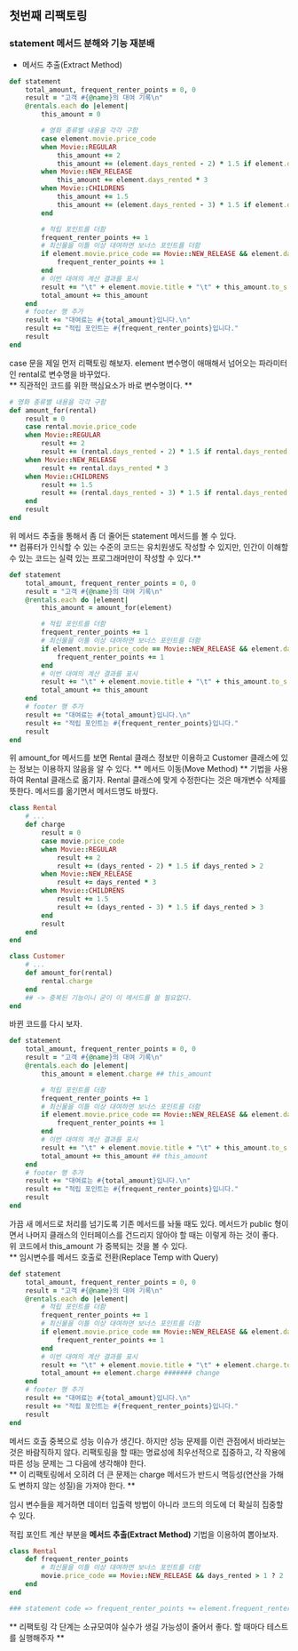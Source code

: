 ## 첫번째 리팩토링
### statement 메서드 분해와 기능 재분배
- 메서드 추출(Extract Method)

```ruby
def statement
	total_amount, frequent_renter_points = 0, 0
	result = "고객 #{@name}의 대여 기록\n"
	@rentals.each do |element|
		this_amount = 0

		# 영화 종류별 내용을 각각 구함
		case element.movie.price_code
		when Movie::REGULAR
			this_amount += 2
			this_amount += (element.days_rented - 2) * 1.5 if element.days_rented > 2
		when Movie::NEW_RELEASE
			this_amount += element.days_rented * 3
		when Movie::CHILDRENS
			this_amount += 1.5
			this_amount += (element.days_rented - 3) * 1.5 if element.days_rented > 3
		end 

		# 적립 포인트를 더함
		frequent_renter_points += 1
		# 최신물을 이틀 이상 대여하면 보너스 포인트를 더함
		if element.movie.price_code == Movie::NEW_RELEASE && element.days_rented >1
			frequent_renter_points += 1
		end
		# 이번 대여의 계산 결과를 표시
		result += "\t" + element.movie.title + "\t" + this_amount.to_s + "\n"
		total_amount += this_amount
	end
	# footer 행 추가
	result += "대여료는 #{total_amount}입니다.\n"
	result += "적립 포인트는 #{frequent_renter_points}입니다."
	result
end
```
case 문을 제일 먼저 리팩토링 해보자. element 변수명이 애매해서 넘어오는 파라미터인 rental로 변수명을 바꾸었다.  
** 직관적인 코드를 위한 핵심요소가 바로 변수명이다. **
```ruby
# 영화 종류별 내용을 각각 구함
def amount_for(rental)
	result = 0
	case rental.movie.price_code
	when Movie::REGULAR
		result += 2
		result += (rental.days_rented - 2) * 1.5 if rental.days_rented > 2
	when Movie::NEW_RELEASE
		result += rental.days_rented * 3
	when Movie::CHILDRENS
		result += 1.5
		result += (rental.days_rented - 3) * 1.5 if rental.days_rented > 3
	end
	result
end
```
위 메서드 추출을 통해서 좀 더 줄어든 statement 메서드를 볼 수 있다.  
** 컴퓨터가 인식할 수 있는 수준의 코드는 유치원생도 작성할 수 있지만, 인간이 이해할 수 있는 코드는 실력 있는 프로그래머만이 작성할 수 있다.**
```ruby
def statement
	total_amount, frequent_renter_points = 0, 0
	result = "고객 #{@name}의 대여 기록\n"
	@rentals.each do |element|
		this_amount = amount_for(element)

		# 적립 포인트를 더함
		frequent_renter_points += 1
		# 최신물을 이틀 이상 대여하면 보너스 포인트를 더함
		if element.movie.price_code == Movie::NEW_RELEASE && element.days_rented >1
			frequent_renter_points += 1
		end
		# 이번 대여의 계산 결과를 표시
		result += "\t" + element.movie.title + "\t" + this_amount.to_s + "\n"
		total_amount += this_amount
	end
	# footer 행 추가
	result += "대여료는 #{total_amount}입니다.\n"
	result += "적립 포인트는 #{frequent_renter_points}입니다."
	result
end
```
위 amount_for 메서드를 보면 Rental 클래스 정보만 이용하고 Customer 클래스에 있는 정보는 이용하지 않음을 알 수 있다. ** 메서드 이동(Move Method) ** 기법을 사용하여 Rental 클래스로 옮기자. Rental 클래스에 맞게 수정한다는 것은 매개변수 삭제를 뜻한다. 메서드를 옮기면서 메서드명도 바꿨다.
```ruby
class Rental
	# ...
	def charge
		result = 0
		case movie.price_code
		when Movie::REGULAR
			result += 2
			result += (days_rented - 2) * 1.5 if days_rented > 2
		when Movie::NEW_RELEASE
			result += days_rented * 3
		when Movie::CHILDRENS
			result += 1.5
			result += (days_rented - 3) * 1.5 if days_rented > 3
		end
		result
	end
end

class Customer
	# ...
	def amount_for(rental)
		rental.charge
	end
	## -> 중복된 기능이니 굳이 이 메서드를 쓸 필요없다.
end
```
바뀐 코드를 다시 보자.
```ruby
def statement
	total_amount, frequent_renter_points = 0, 0
	result = "고객 #{@name}의 대여 기록\n"
	@rentals.each do |element|
		this_amount = element.charge ## this_amount

		# 적립 포인트를 더함
		frequent_renter_points += 1
		# 최신물을 이틀 이상 대여하면 보너스 포인트를 더함
		if element.movie.price_code == Movie::NEW_RELEASE && element.days_rented >1
			frequent_renter_points += 1
		end
		# 이번 대여의 계산 결과를 표시
		result += "\t" + element.movie.title + "\t" + this_amount.to_s +  "\n" ## this_amount
		total_amount += this_amount ## this_amount
	end
	# footer 행 추가
	result += "대여료는 #{total_amount}입니다.\n"
	result += "적립 포인트는 #{frequent_renter_points}입니다."
	result
end
```
가끔 새 메서드로 처리를 넘기도록 기존 메서드를 놔둘 때도 있다. 메서드가 public 형이면서 나머지 클래스의 인터페이스를 건드리지 않아야 할 때는 이렇게 하는 것이 좋다.  
위 코드에서 this_amount 가 중복되는 것을 볼 수 있다.  
** 임시변수를 메서드 호출로 전환(Replace Temp with Query)
```ruby
def statement
	total_amount, frequent_renter_points = 0, 0
	result = "고객 #{@name}의 대여 기록\n"
	@rentals.each do |element|
		# 적립 포인트를 더함
		frequent_renter_points += 1
		# 최신물을 이틀 이상 대여하면 보너스 포인트를 더함
		if element.movie.price_code == Movie::NEW_RELEASE && element.days_rented >1
			frequent_renter_points += 1
		end
		# 이번 대여의 계산 결과를 표시
		result += "\t" + element.movie.title + "\t" + element.charge.to_s + "\n" ####### change
		total_amount += element.charge ####### change
	end
	# footer 행 추가
	result += "대여료는 #{total_amount}입니다.\n"
	result += "적립 포인트는 #{frequent_renter_points}입니다."
	result
end
```
메서드 호출 중복으로 성능 이슈가 생긴다. 하지만 성능 문제를 이런 관점에서 바라보는 것은 바람직하지 않다. 리팩토링을 할 때는 명료성에 최우선적으로 집중하고, 각 작용에 따른 성능 문제는 그 다음에 생각해야 한다.  
** 이 리팩토링에서 오히려 더 큰 문제는 charge 메서드가 반드시 멱등성(연산을 가해도 변하지 않는 성질)을 가져야 한다. **
  
임시 변수들을 제거하면 데이터 입출력 방법이 아니라 코드의 의도에 더 확실히 집중할 수 있다.  
  
적립 포인트 계산 부분을 **메서드 추출(Extract Method)** 기법을 이용하여 뽑아보자.
```ruby
class Rental
	def frequent_renter_points
		# 최신물을 이틀 이상 대여하면 보너스 포인트를 더함
		movie.price_code == Movie::NEW_RELEASE && days_rented > 1 ? 2 : 1
	end	
end

### statement code => frequent_renter_points += element.frequent_renter_points
```
** 리팩토링 각 단계는 소규모여야 실수가 생길 가능성이 줄어서 좋다. 할 때마다 테스트를 실행해주자 **









